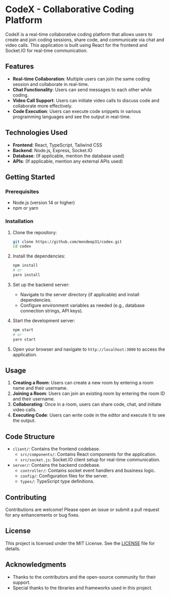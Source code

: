 # CodeX - Collaborative Coding Platform

CodeX is a real-time collaborative coding platform that allows users to create and join coding sessions, share code, and communicate via chat and video calls. This application is built using React for the frontend and Socket.IO for real-time communication.

## Features

- **Real-time Collaboration**: Multiple users can join the same coding session and collaborate in real-time.
- **Chat Functionality**: Users can send messages to each other while coding.
- **Video Call Support**: Users can initiate video calls to discuss code and collaborate more effectively.
- **Code Execution**: Users can execute code snippets in various programming languages and see the output in real-time.

## Technologies Used

- **Frontend**: React, TypeScript, Tailwind CSS
- **Backend**: Node.js, Express, Socket.IO
- **Database**: (If applicable, mention the database used)
- **APIs**: (If applicable, mention any external APIs used)

## Getting Started

### Prerequisites

- Node.js (version 14 or higher)
- npm or yarn

### Installation

1. Clone the repository:

   ```bash
   git clone https://github.com/mondeep31/codex.git
   cd codex
   ```

2. Install the dependencies:

   ```bash
   npm install
   # or
   yarn install
   ```

3. Set up the backend server:

   - Navigate to the server directory (if applicable) and install dependencies.
   - Configure environment variables as needed (e.g., database connection strings, API keys).

4. Start the development server:

   ```bash
   npm start
   # or
   yarn start
   ```

5. Open your browser and navigate to `http://localhost:3000` to access the application.

## Usage

1. **Creating a Room**: Users can create a new room by entering a room name and their username.
2. **Joining a Room**: Users can join an existing room by entering the room ID and their username.
3. **Collaborating**: Once in a room, users can share code, chat, and initiate video calls.
4. **Executing Code**: Users can write code in the editor and execute it to see the output.

## Code Structure

- `client/`: Contains the frontend codebase.
  - `src/components/`: Contains React components for the application.
  - `src/socket.js`: Socket.IO client setup for real-time communication.
- `server/`: Contains the backend codebase.
  - `controller/`: Contains socket event handlers and business logic.
  - `config/`: Configuration files for the server.
  - `types/`: TypeScript type definitions.

## Contributing

Contributions are welcome! Please open an issue or submit a pull request for any enhancements or bug fixes.

## License

This project is licensed under the MIT License. See the [LICENSE](LICENSE) file for details.

## Acknowledgments

- Thanks to the contributors and the open-source community for their support.
- Special thanks to the libraries and frameworks used in this project.
